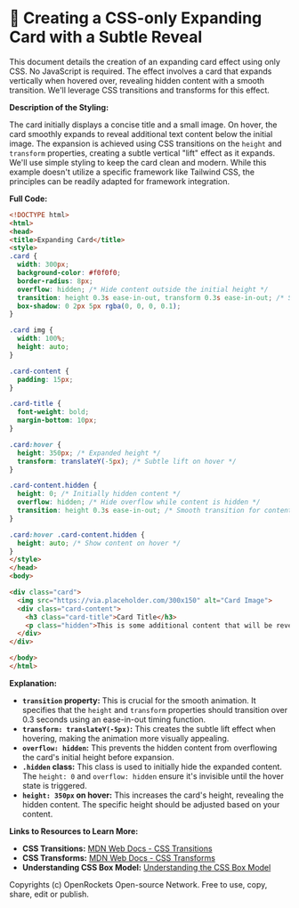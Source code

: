 # 🐞 Creating a CSS-only Expanding Card with a Subtle Reveal


This document details the creation of an expanding card effect using only CSS.  No JavaScript is required. The effect involves a card that expands vertically when hovered over, revealing hidden content with a smooth transition.  We'll leverage CSS transitions and transforms for this effect.

**Description of the Styling:**

The card initially displays a concise title and a small image.  On hover, the card smoothly expands to reveal additional text content below the initial image.  The expansion is achieved using CSS transitions on the `height` and `transform` properties, creating a subtle vertical "lift" effect as it expands.  We'll use simple styling to keep the card clean and modern.  While this example doesn't utilize a specific framework like Tailwind CSS, the principles can be readily adapted for framework integration.

**Full Code:**

```html
<!DOCTYPE html>
<html>
<head>
<title>Expanding Card</title>
<style>
.card {
  width: 300px;
  background-color: #f0f0f0;
  border-radius: 8px;
  overflow: hidden; /* Hide content outside the initial height */
  transition: height 0.3s ease-in-out, transform 0.3s ease-in-out; /* Smooth transitions */
  box-shadow: 0 2px 5px rgba(0, 0, 0, 0.1);
}

.card img {
  width: 100%;
  height: auto;
}

.card-content {
  padding: 15px;
}

.card-title {
  font-weight: bold;
  margin-bottom: 10px;
}

.card:hover {
  height: 350px; /* Expanded height */
  transform: translateY(-5px); /* Subtle lift on hover */
}

.card-content.hidden {
  height: 0; /* Initially hidden content */
  overflow: hidden; /* Hide overflow while content is hidden */
  transition: height 0.3s ease-in-out; /* Smooth transition for content height */
}

.card:hover .card-content.hidden {
  height: auto; /* Show content on hover */
}
</style>
</head>
<body>

<div class="card">
  <img src="https://via.placeholder.com/300x150" alt="Card Image">
  <div class="card-content">
    <h3 class="card-title">Card Title</h3>
    <p class="hidden">This is some additional content that will be revealed when you hover over the card.  This demonstrates the expanding card effect using pure CSS.  No JavaScript required!</p>
  </div>
</div>

</body>
</html>
```

**Explanation:**

* **`transition` property:**  This is crucial for the smooth animation. It specifies that the `height` and `transform` properties should transition over 0.3 seconds using an ease-in-out timing function.
* **`transform: translateY(-5px)`:** This creates the subtle lift effect when hovering, making the animation more visually appealing.
* **`overflow: hidden`:** This prevents the hidden content from overflowing the card's initial height before expansion.
* **`.hidden` class:** This class is used to initially hide the expanded content. The `height: 0` and `overflow: hidden` ensure it's invisible until the hover state is triggered.
* **`height: 350px` on hover:** This increases the card's height, revealing the hidden content. The specific height should be adjusted based on your content.


**Links to Resources to Learn More:**

* **CSS Transitions:** [MDN Web Docs - CSS Transitions](https://developer.mozilla.org/en-US/docs/Web/CSS/transition)
* **CSS Transforms:** [MDN Web Docs - CSS Transforms](https://developer.mozilla.org/en-US/docs/Web/CSS/transform)
* **Understanding CSS Box Model:** [Understanding the CSS Box Model](https://css-tricks.com/box-sizing/)


Copyrights (c) OpenRockets Open-source Network. Free to use, copy, share, edit or publish.

